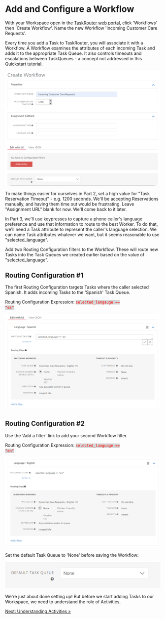 # Add and Configure a Workflow

With your Workspace open in the [TaskRouter web portal](https://www.twilio.com/user/account/taskrouter/workspaces), click 'Workflows' then 'Create Workflow'. Name the new Workflow 'Incoming Customer Care Requests'.

Every time you add a Task to TaskRouter, you will associate it with a Workflow. A Workflow examines the attributes of each incoming Task and adds it to the appropriate Task Queue. It also controls timeouts and escalations between TaskQueues - a concept not addressed in this Quickstart tutorial.

![create-workflow-1](./images/create_workflow-1.png)

To make things easier for ourselves in Part 2, set a high value for "Task Reservation Timeout" - e.g. 1200 seconds. We'll be accepting Reservations manually, and having them time out would be frustrating. Leave "Assignment URL" blank for now. We'll come back to it later.

In Part 3, we'll use keypresses to capture a phone caller's language preference and use that information to route to the best Worker. To do that, we'll need a Task attribute to represent the caller's language selection. We can name Task attributes whatever we want, but it seems reasonable to use "selected_language".

Add two Routing Configuration filters to the Workflow. These will route new Tasks into the Task Queues we created earlier based on the value of "selected_language".

## Routing Configuration #1

The first Routing Configuration targets Tasks where the caller selected Spanish. It adds incoming Tasks to the 'Spanish' Task Queue.

Routing Configuration Expression: <code style="color:red;background-color:lightgrey">selected_langauge == "es"</code>

![routing configuration english](./images/routing_spanish.png)

## Routing Configuration #2

Use the 'Add a filter' link to add your second Workflow filter.

Routing Configuration Expression: <code style="color:red;background-color:lightgrey">selected_language == "en"</code>

![routing configuration spanish](./images/routing_english.png)

Set the default Task Queue to 'None' before saving the Workflow:

![default queue](./images/routing_default.png)

We're just about done setting up! But before we start adding Tasks to our Workspace, we need to understand the role of Activities.

[Next: Understanding Activities »](./part1-e-understanding_activities.md)
